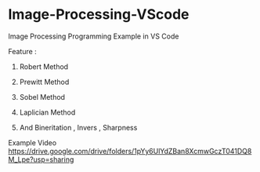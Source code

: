 # Image-Processing-VScode
Image Processing Programming Example in VS Code

Feature :


1. Robert Method


2. Prewitt Method


3. Sobel Method


4. Laplician Method


5. And Bineritation , Invers , Sharpness 


Example Video
https://drive.google.com/drive/folders/1pYy6UlYdZBan8XcmwGczT041DQ8M_Lpe?usp=sharing
